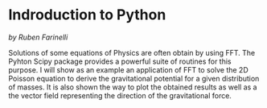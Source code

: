 # Indroduction to Python

*by Ruben Farinelli*

Solutions of some equations of Physics are often obtain by using FFT. The Pyhton Scipy package provides a powerful suite of routines for this purpose. I will show as an example an application of FFT to solve the 2D Poisson equation to derive the gravitational potential for a given distribution of masses. It is also shown the way to plot the obtained results as well as a the vector field representing the direction of the gravitational force.